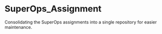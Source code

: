 # SuperOps_Assignment
Consolidating the SuperOps assignments into a single repository for easier maintenance.
